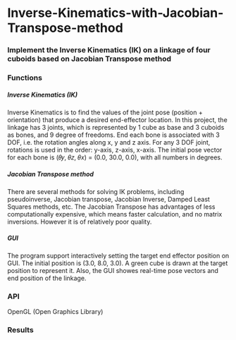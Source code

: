 # Inverse-Kinematics-with-Jacobian-Transpose-method
### **Implement the Inverse Kinematics (IK) on a linkage of four cuboids based on Jacobian Transpose method**


### Functions

##### Inverse Kinematics (IK)
Inverse Kinematics is to find the values of the joint pose (position + orientation) that produce a desired end-effector location. In this project, the linkage has 3 joints, which is represented by 1 cube as base and 3 cuboids as bones, and 9 degree of freedoms. End each bone is associated with 3 DOF, i.e. the rotation angles along x, y and z axis. For any 3 DOF joint, rotations is used in the order: y-axis, z-axis, x-axis. The initial pose vector for each bone is (𝜃𝑦, 𝜃𝑧, 𝜃𝑥) = (0.0, 30.0, 0.0), with all numbers in degrees.

##### Jacobian Transpose method
There are several methods for solving IK problems, including pseudoinverse, Jacobian transpose, Jacobian Inverse, Damped Least Squares methods, etc. The Jacobian Transpose has advantages of less computationally expensive, which means faster calculation, and no matrix inversions. However it is of relatively poor quality.

##### GUI
The program support interactively setting the target end effector position on GUI. The initial position is (3.0, 8.0, 3.0). A green cube is drawn at the target position to represent it. Also, the GUI showes real-time pose vectors and end position of the linkage.


### API
OpenGL (Open Graphics Library)


### Results


